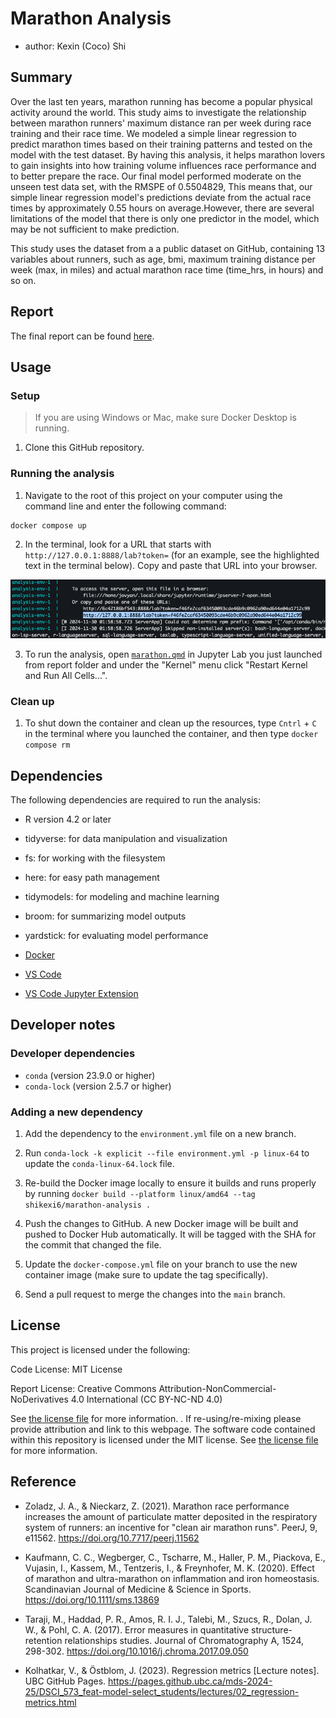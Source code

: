 # Marathon Analysis

- author: Kexin (Coco) Shi

## Summary

Over the last ten years, marathon running has become a popular physical activity around the world. This study aims to investigate the relationship between marathon runners' maximum distance ran per week during race training and their race time. We modeled a simple linear regression to predict marathon times based on their training patterns and tested on the model with the test dataset. By having this analysis, it helps marathon lovers to gain insights into how training volume influences race performance and to better prepare the race. Our final model performed moderate on the unseen test data set, with the RMSPE of 0.5504829, This means that, our simple linear regression model's predictions deviate from the actual race times by approximately 0.55 hours on average.However, there are several limitations of the model that there is only one predictor in the model, which may be not sufficient to make prediction.

This study uses the dataset from a a public dataset on GitHub, containing 13 variables about runners, such as age, bmi, maximum training distance per week (max, in miles) and actual marathon race time (time_hrs, in hours) and so on.

## Report

The final report can be found
[here](https://github.com/shikexi6/marathon-analysis/blob/main/report/marathon_analysis.pdf).


## Usage

### Setup

> If you are using Windows or Mac, make sure Docker Desktop is running.

1. Clone this GitHub repository.

### Running the analysis

1. Navigate to the root of this project on your computer using the
   command line and enter the following command:

``` 
docker compose up
```

2. In the terminal, look for a URL that starts with 
`http://127.0.0.1:8888/lab?token=` 
(for an example, see the highlighted text in the terminal below). 
Copy and paste that URL into your browser.

![jupyter-container-web-app-launch-url](./img/jupyter-container-web-app-launch-url.png)

3. To run the analysis,
open [`marathon.qmd`](https://github.com/shikexi6/marathon-analysis/blob/main/marathon_analysis.qmd) in Jupyter Lab you just launched from report folder
and under the "Kernel" menu click "Restart Kernel and Run All Cells...".

### Clean up

1. To shut down the container and clean up the resources, 
type `Cntrl` + `C` in the terminal
where you launched the container, and then type `docker compose rm`

## Dependencies

The following dependencies are required to run the analysis:

- R version 4.2 or later

- tidyverse: for data manipulation and visualization

- fs: for working with the filesystem

- here: for easy path management

- tidymodels: for modeling and machine learning

- broom: for summarizing model outputs

- yardstick: for evaluating model performance

- [Docker](https://www.docker.com/) 

- [VS Code](https://code.visualstudio.com/download)

- [VS Code Jupyter Extension](https://marketplace.visualstudio.com/items?itemName=ms-toolsai.jupyter)

## Developer notes

### Developer dependencies
- `conda` (version 23.9.0 or higher)
- `conda-lock` (version 2.5.7 or higher)

### Adding a new dependency

1. Add the dependency to the `environment.yml` file on a new branch.

2. Run `conda-lock -k explicit --file environment.yml -p linux-64` to update the `conda-linux-64.lock` file.

2. Re-build the Docker image locally to ensure it builds and runs properly by running `docker build --platform linux/amd64 --tag shikexi6/marathon-analysis .`

3. Push the changes to GitHub. A new Docker
   image will be built and pushed to Docker Hub automatically.
   It will be tagged with the SHA for the commit that changed the file.

4. Update the `docker-compose.yml` file on your branch to use the new
   container image (make sure to update the tag specifically).

5. Send a pull request to merge the changes into the `main` branch. 

## License

This project is licensed under the following:

Code License: MIT License

Report License: Creative Commons Attribution-NonCommercial-NoDerivatives 4.0 International (CC BY-NC-ND 4.0)

See [the license file](LICENSE.md) for more information. . If
re-using/re-mixing please provide attribution and link to this webpage.
The software code contained within this repository is licensed under the
MIT license. See [the license file](LICENSE.md) for more information.

## Reference

* Zoladz, J. A., & Nieckarz, Z. (2021). Marathon race performance increases the amount of particulate matter deposited in the respiratory system of runners: an incentive for "clean air marathon runs". PeerJ, 9, e11562. https://doi.org/10.7717/peerj.11562

* Kaufmann, C. C., Wegberger, C., Tscharre, M., Haller, P. M., Piackova, E., Vujasin, I., Kassem, M., Tentzeris, I., & Freynhofer, M. K. (2020). Effect of marathon and ultra-marathon on inflammation and iron homeostasis. Scandinavian Journal of Medicine & Science in Sports. https://doi.org/10.1111/sms.13869

* Taraji, M., Haddad, P. R., Amos, R. I. J., Talebi, M., Szucs, R., Dolan, J. W., & Pohl, C. A. (2017). Error measures in quantitative structure-retention relationships studies. Journal of Chromatography A, 1524, 298-302. https://doi.org/10.1016/j.chroma.2017.09.050

* Kolhatkar, V., & Östblom, J. (2023). Regression metrics [Lecture notes]. UBC GitHub Pages. https://pages.github.ubc.ca/mds-2024-25/DSCI_573_feat-model-select_students/lectures/02_regression-metrics.html
